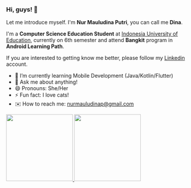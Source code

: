 ### Hi, guys! 👋

Let me introduce myself. I'm **Nur Mauludina Putri**, you can call me **Dina**.

I'm a **Computer Science Education Student** at [Indonesia University of Education](https://www.upi.edu/), currently on 6th semester and attend **Bangkit** program in **Android Learning Path**.

If you are interested to getting know me better, please follow my [Linkedin](https://www.linkedin.com/in/nurmauludina/) account.

- 🌱 I’m currently learning Mobile Development (Java/Kotlin/Flutter)
- 💬 Ask me about anything!
- 😄 Pronouns: She/Her
- ⚡ Fun fact: I love cats!
- ✉️ How to reach me: nurmauludinap@gmail.com

<p align="left">
<a href="https://github.com/nurmauludinap">
  <img height="180em" src="https://github-readme-stats-eight-theta.vercel.app/api?username=gilangadhan&show_icons=true&theme=algolia&include_all_commits=true&count_private=true"/>
  <img height="180em" src="https://github-readme-stats-eight-theta.vercel.app/api/top-langs/?username=gilangadhan&layout=compact&langs_count=8&theme=algolia"/>
</a>
</p>
